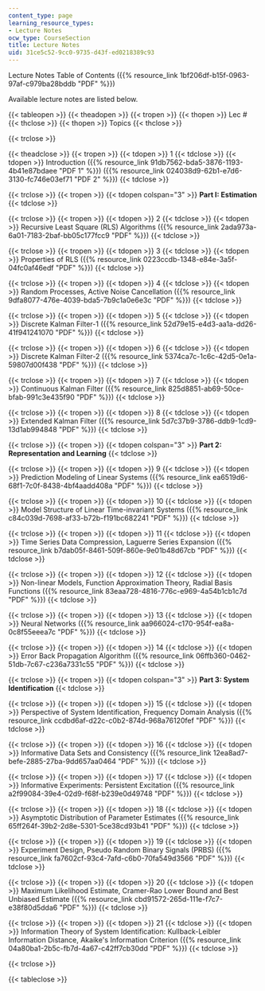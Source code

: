```yaml
---
content_type: page
learning_resource_types:
- Lecture Notes
ocw_type: CourseSection
title: Lecture Notes
uid: 31ce5c52-9cc0-9735-d43f-ed0218389c93
---
```


Lecture Notes Table of Contents ({{% resource_link 1bf206df-b15f-0963-97af-c979ba28bddb "PDF" %}})

Available lecture notes are listed below.

{{< tableopen >}}
{{< theadopen >}}
{{< tropen >}}
{{< thopen >}}
Lec #
{{< thclose >}}
{{< thopen >}}
Topics
{{< thclose >}}

{{< trclose >}}

{{< theadclose >}}
{{< tropen >}}
{{< tdopen >}}
1
{{< tdclose >}}
{{< tdopen >}}
Introduction ({{% resource_link 91db7562-bda5-3876-1193-4b41e87bdaee "PDF 1" %}}) ({{% resource_link 024038d9-62b1-e7d6-3130-fc746e03ef71 "PDF 2" %}})
{{< tdclose >}}

{{< trclose >}}
{{< tropen >}}
{{< tdopen colspan="3" >}}
**Part I: Estimation**
{{< tdclose >}}

{{< trclose >}}
{{< tropen >}}
{{< tdopen >}}
2
{{< tdclose >}}
{{< tdopen >}}
Recursive Least Square (RLS) Algorithms ({{% resource_link 2ada973a-6a01-7183-2baf-bb05c177fcc9 "PDF" %}})
{{< tdclose >}}

{{< trclose >}}
{{< tropen >}}
{{< tdopen >}}
3
{{< tdclose >}}
{{< tdopen >}}
Properties of RLS ({{% resource_link 0223ccdb-1348-e84e-3a5f-04fc0af46edf "PDF" %}})
{{< tdclose >}}

{{< trclose >}}
{{< tropen >}}
{{< tdopen >}}
4
{{< tdclose >}}
{{< tdopen >}}
Random Processes, Active Noise Cancellation ({{% resource_link 9dfa8077-476e-4039-bda5-7b9c1a0e6e3c "PDF" %}})
{{< tdclose >}}

{{< trclose >}}
{{< tropen >}}
{{< tdopen >}}
5
{{< tdclose >}}
{{< tdopen >}}
Discrete Kalman Filter-1 ({{% resource_link 52d79e15-e4d3-aa1a-dd26-41f941241070 "PDF" %}})
{{< tdclose >}}

{{< trclose >}}
{{< tropen >}}
{{< tdopen >}}
6
{{< tdclose >}}
{{< tdopen >}}
Discrete Kalman Filter-2 ({{% resource_link 5374ca7c-1c6c-42d5-0e1a-59807d00f438 "PDF" %}})
{{< tdclose >}}

{{< trclose >}}
{{< tropen >}}
{{< tdopen >}}
7
{{< tdclose >}}
{{< tdopen >}}
Continuous Kalman Filter ({{% resource_link 825d8851-ab69-50ce-bfab-991c3e435f90 "PDF" %}})
{{< tdclose >}}

{{< trclose >}}
{{< tropen >}}
{{< tdopen >}}
8
{{< tdclose >}}
{{< tdopen >}}
Extended Kalman Filter ({{% resource_link 5d7c37b9-3786-ddb9-1cd9-13d1ab994848 "PDF" %}})
{{< tdclose >}}

{{< trclose >}}
{{< tropen >}}
{{< tdopen colspan="3" >}}
**Part 2: Representation and Learning**
{{< tdclose >}}

{{< trclose >}}
{{< tropen >}}
{{< tdopen >}}
9
{{< tdclose >}}
{{< tdopen >}}
Prediction Modeling of Linear Systems ({{% resource_link ea6519d6-68f1-7c0f-8438-4bf4aadd408a "PDF" %}})
{{< tdclose >}}

{{< trclose >}}
{{< tropen >}}
{{< tdopen >}}
10
{{< tdclose >}}
{{< tdopen >}}
Model Structure of Linear Time-invariant Systems ({{% resource_link c84c039d-7698-af33-b72b-f191bc682241 "PDF" %}})
{{< tdclose >}}

{{< trclose >}}
{{< tropen >}}
{{< tdopen >}}
11
{{< tdclose >}}
{{< tdopen >}}
Time Series Data Compression, Laguerre Series Expansion ({{% resource_link b7dab05f-8461-509f-860e-9e01b48d67cb "PDF" %}})
{{< tdclose >}}

{{< trclose >}}
{{< tropen >}}
{{< tdopen >}}
12
{{< tdclose >}}
{{< tdopen >}}
Non-linear Models, Function Approximation Theory, Radial Basis Functions ({{% resource_link 83eaa728-4816-776c-e969-4a54b1cb1c7d "PDF" %}})
{{< tdclose >}}

{{< trclose >}}
{{< tropen >}}
{{< tdopen >}}
13
{{< tdclose >}}
{{< tdopen >}}
Neural Networks ({{% resource_link aa966024-c170-954f-ea8a-0c8f55eeea7c "PDF" %}})
{{< tdclose >}}

{{< trclose >}}
{{< tropen >}}
{{< tdopen >}}
14
{{< tdclose >}}
{{< tdopen >}}
Error Back Propagation Algorithm ({{% resource_link 06ffb360-0462-51db-7c67-c236a7331c55 "PDF" %}})
{{< tdclose >}}

{{< trclose >}}
{{< tropen >}}
{{< tdopen colspan="3" >}}
**Part 3: System Identification**
{{< tdclose >}}

{{< trclose >}}
{{< tropen >}}
{{< tdopen >}}
15
{{< tdclose >}}
{{< tdopen >}}
Perspective of System Identification, Frequency Domain Analysis ({{% resource_link ccdbd6af-d22c-c0b2-874d-968a76120fef "PDF" %}})
{{< tdclose >}}

{{< trclose >}}
{{< tropen >}}
{{< tdopen >}}
16
{{< tdclose >}}
{{< tdopen >}}
Informative Data Sets and Consistency ({{% resource_link 12ea8ad7-befe-2885-27ba-9dd657aa0464 "PDF" %}})
{{< tdclose >}}

{{< trclose >}}
{{< tropen >}}
{{< tdopen >}}
17
{{< tdclose >}}
{{< tdopen >}}
Informative Experiments: Persistent Excitation ({{% resource_link a2f99084-39e4-02d9-f68f-b239e0d49748 "PDF" %}})
{{< tdclose >}}

{{< trclose >}}
{{< tropen >}}
{{< tdopen >}}
18
{{< tdclose >}}
{{< tdopen >}}
Asymptotic Distribution of Parameter Estimates ({{% resource_link 65ff264f-39b2-2d8e-5301-5ce38cd93b41 "PDF" %}})
{{< tdclose >}}

{{< trclose >}}
{{< tropen >}}
{{< tdopen >}}
19
{{< tdclose >}}
{{< tdopen >}}
Experiment Design, Pseudo Random Binary Signals (PRBS) ({{% resource_link fa7602cf-93c4-7afd-c6b0-70fa549d3566 "PDF" %}})
{{< tdclose >}}

{{< trclose >}}
{{< tropen >}}
{{< tdopen >}}
20
{{< tdclose >}}
{{< tdopen >}}
Maximum Likelihood Estimate, Cramer-Rao Lower Bound and Best Unbiased Estimate ({{% resource_link cbd91572-265d-111e-f7c7-e38f80d5dda6 "PDF" %}})
{{< tdclose >}}

{{< trclose >}}
{{< tropen >}}
{{< tdopen >}}
21
{{< tdclose >}}
{{< tdopen >}}
Information Theory of System Identification: Kullback-Leibler Information Distance, Akaike's Information Criterion ({{% resource_link 04a80ba1-2b5c-fb7d-4a67-c42ff7cb30dd "PDF" %}})
{{< tdclose >}}

{{< trclose >}}

{{< tableclose >}}
